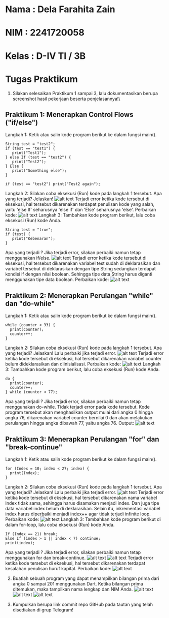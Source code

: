 # Nama  : Dela Farahita Zain
# NIM   : 2241720058
# Kelas : D-IV TI / 3B

# Tugas Praktikum

1. Silakan selesaikan Praktikum 1 sampai 3, lalu dokumentasikan berupa screenshot hasil pekerjaan beserta penjelasannya!\
## Praktikum 1: Menerapkan Control Flows ("if/else")
Langkah 1:
Ketik atau salin kode program berikut ke dalam fungsi main().
```
String test = "test2";
if (test == "test1") {
   print("Test1");
} else If (test == "test2") {
   print("Test2");
} Else {
   print("Something else");
}

if (test == "test2") print("Test2 again");
```
Langkah 2:
Silakan coba eksekusi (Run) kode pada langkah 1 tersebut. Apa yang terjadi? Jelaskan!
![alt text](image.png)
Terjadi error ketika kode tersebut di eksekusi, hal tersebut dikarenakan terdapat penulisan kode yang salah, yaitu 'else If' seharusnya 'else if' dan 'Else' seharusnya 'else'.
Perbaikan kode:
![alt text](image-1.png)
Langkah 3:
Tambahkan kode program berikut, lalu coba eksekusi (Run) kode Anda.
```
String test = "true";
if (test) {
   print("Kebenaran");
}
```
Apa yang terjadi ? Jika terjadi error, silakan perbaiki namun tetap menggunakan if/else.
![alt text](image-2.png)
Terjadi error ketika kode tersebut di eksekusi, hal tersebut dikarenakan variabel test sudah di deklarasikan dan variabel tersebut di deklarasikan dengan tipe String sedangkan terdapat kondisi if dengan nilai boolean. Sehingga tipe data String harus diganti menggunakan tipe data boolean.
Perbaikan kode:
![alt text](image-3.png)
## Praktikum 2: Menerapkan Perulangan "while" dan "do-while"
Langkah 1:
Ketik atau salin kode program berikut ke dalam fungsi main().
```
while (counter < 33) {
  print(counter);
  counter++;
}
```
Langkah 2:
Silakan coba eksekusi (Run) kode pada langkah 1 tersebut. Apa yang terjadi? Jelaskan! Lalu perbaiki jika terjadi error.
![alt text](image-4.png)
Terjadi error ketika kode tersebut di eksekusi, hal tersebut dikarenakan variabel counter belum dideklarasikan dan diinisialisasi.
Perbaikan kode:
![alt text](image-5.png)
Langkah 3:
Tambahkan kode program berikut, lalu coba eksekusi (Run) kode Anda.
```
do {
  print(counter);
  counter++;
} while (counter < 77);
```
Apa yang terjadi ? Jika terjadi error, silakan perbaiki namun tetap menggunakan do-while.
Tidak terjadi error pada kode tersebut. Kode program tersebut akan menghasilkan output mulai dari angka 0 hingga angka 76, dikarenakan variabel counter bernilai 0 dan akan melakukan perulangan hingga angka dibawah 77, yaitu angka 76.
Output:
![alt text](image-6.png)
## Praktikum 3: Menerapkan Perulangan "for" dan "break-continue"
Langkah 1:
Ketik atau salin kode program berikut ke dalam fungsi main().
```
for (Index = 10; index < 27; index) {
  print(Index);
}
```
Langkah 2:
Silakan coba eksekusi (Run) kode pada langkah 1 tersebut. Apa yang terjadi? Jelaskan! Lalu perbaiki jika terjadi error.
![alt text](image-7.png)
Terjadi error ketika kode tersebut di eksekusi, hal tersebut dikarenakan nama variabel Index tidak sama, sehingga harus disamakan menjadi index. Dan juga tipe data variabel index belum di deklarasikan. Selain itu, inkrementasi variabel index harus diperbaiki menjadi index++ agar  tidak terjadi infinite loop.
Perbaikan kode:
![alt text](image-8.png)
Langkah 3:
Tambahkan kode program berikut di dalam for-loop, lalu coba eksekusi (Run) kode Anda.
```
If (Index == 21) break;
Else If (index > 1 || index < 7) continue;
print(index);
```
Apa yang terjadi ? Jika terjadi error, silakan perbaiki namun tetap menggunakan for dan break-continue.
![alt text](image-9.png)
![alt text](image-10.png)
Terjadi error ketika kode tersebut di eksekusi, hal tersebut dikarenakan terdapat kesalahan penulisan huruf kapital.
Perbaikan kode:
![alt text](image-11.png)


2. Buatlah sebuah program yang dapat menampilkan bilangan prima dari angka 0 sampai 201 menggunakan Dart. Ketika bilangan prima ditemukan, maka tampilkan nama lengkap dan NIM Anda.
![alt text](image-12.png)
![alt text](image-13.png)
![alt text](image-14.png)

3. Kumpulkan berupa link commit repo GitHub pada tautan yang telah disediakan di grup Telegram!
